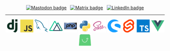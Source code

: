 <div align="center">
  <p>
  <a href="https://mastodon.online/@data5tream">
    <img src="https://img.shields.io/badge/Mastodon-6364FF?style=for-the-badge&logo=mastodon&logoColor=white" alt="Mastodon badge"/></a>
  &nbsp;
  <a href="https://matrix.to/#/@data5tream:chat.blueignis.es">
    <img src="https://img.shields.io/badge/Matrix-black?style=for-the-badge&logo=matrix&logoColor=white" alt="Matrix badge"/></a>
  &nbsp;
  <a href="https://linkedin.com/in/simonstbarth">
    <img src="https://img.shields.io/badge/LinkedIn-blue?style=for-the-badge&logo=linkedin&logoColor=white" alt="LinkedIn badge"/>
  </a>
  </p>
  <hr>
  <img src="https://github.com/devicons/devicon/blob/master/icons/django/django-plain.svg" title="django" alt="django" width="42" height="42"/>
  <img src="https://github.com/devicons/devicon/blob/master/icons/javascript/javascript-original.svg" title="JavaScript" alt="JavaScript" width="42" height="42"/>
  <img src="https://github.com/devicons/devicon/blob/master/icons/mysql/mysql-original.svg" title="MySQL" alt="MySQL" width="42" height="42"/>
  <img src="https://github.com/devicons/devicon/blob/master/icons/nuxtjs/nuxtjs-original.svg" title="Nuxt" alt="Nuxt" width="42" height="42"/>
  <img src="https://github.com/devicons/devicon/blob/master/icons/php/php-original.svg" title="PHP" alt="PHP" width="42" height="42"/>
  <img src="https://github.com/devicons/devicon/blob/master/icons/python/python-original.svg" title="python" alt="python" width="42" height="42"/>
  <img src="https://github.com/devicons/devicon/blob/master/icons/sass/sass-original.svg" title="SASS" alt="SASS" width="42" height="42"/>
  <img src="https://github.com/devicons/devicon/blob/master/icons/shopware/shopware-original.svg" title="Shopware" alt="Shopware" width="42" height="42"/>
  <img src="https://github.com/devicons/devicon/blob/master/icons/svelte/svelte-original.svg" title="Svelte" alt="Svelte" width="42" height="42"/>
  <img src="https://github.com/devicons/devicon/blob/master/icons/typescript/typescript-original.svg" title="TypeScript" alt="TypeScript" width="42" height="42"/>
  <img src="https://github.com/devicons/devicon/blob/master/icons/vuejs/vuejs-original.svg" title="Vue" alt="Vue" width="42" height="42"/>
  <img src="https://github.com/devicons/devicon/blob/master/icons/vuestorefront/vuestorefront-original.svg" title="Vue Storefront" alt="Vue Storefront" width="42" height="42"/>
</div>
